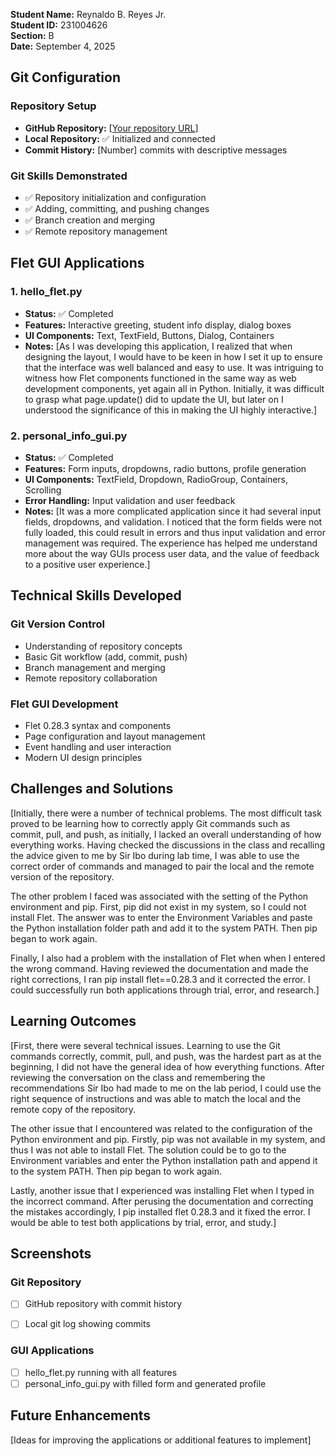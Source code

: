 **Student Name:** Reynaldo B. Reyes Jr.\
**Student ID:** 231004626\
**Section:** B\
**Date:** September 4, 2025

## Git Configuration

### Repository Setup
- **GitHub Repository:** [[Your repository URL](https://github.com/Reylan25/cccs106-projects)]
- **Local Repository:** ✅ Initialized and connected
- **Commit History:** [Number] commits with descriptive messages

### Git Skills Demonstrated
- ✅ Repository initialization and configuration
- ✅ Adding, committing, and pushing changes
- ✅ Branch creation and merging
- ✅ Remote repository management

## Flet GUI Applications

### 1. hello_flet.py
- **Status:** ✅ Completed
- **Features:** Interactive greeting, student info display, dialog boxes
- **UI Components:** Text, TextField, Buttons, Dialog, Containers
- **Notes:** [As I was developing this application, I realized that when designing the layout, I would have to be keen in how I set it up to ensure that the interface was well balanced and easy to use. It was intriguing to witness how Flet components functioned in the same way as web development components, yet again all in Python. Initially, it was difficult to grasp what page.update() did to update the UI, but later on I understood the significance of this in making the UI highly interactive.]

### 2. personal_info_gui.py
- **Status:** ✅ Completed
- **Features:** Form inputs, dropdowns, radio buttons, profile generation
- **UI Components:** TextField, Dropdown, RadioGroup, Containers, Scrolling
- **Error Handling:** Input validation and user feedback
- **Notes:** [It was a more complicated application since it had several input fields, dropdowns, and validation. I noticed that the form fields were not fully loaded, this could result in errors and thus input validation and error management was required. The experience has helped me understand more about the way GUIs process user data, and the value of feedback to a positive user experience.]

## Technical Skills Developed

### Git Version Control
- Understanding of repository concepts
- Basic Git workflow (add, commit, push)
- Branch management and merging
- Remote repository collaboration

### Flet GUI Development
- Flet 0.28.3 syntax and components
- Page configuration and layout management
- Event handling and user interaction
- Modern UI design principles

## Challenges and Solutions

[Initially, there were a number of technical problems. The most difficult task proved to be learning how to correctly apply Git commands such as commit, pull, and push, as initially, I lacked an overall understanding of how everything works. Having checked the discussions in the class and recalling the advice given to me by Sir Ibo during lab time, I was able to use the correct order of commands and managed to pair the local and the remote version of the repository.

The other problem I faced was associated with the setting of the Python environment and pip. First, pip did not exist in my system, so I could not install Flet. The answer was to enter the Environment Variables and paste the Python installation folder path and add it to the system PATH. Then pip began to work again.

Finally, I also had a problem with the installation of Flet when when I entered the wrong command. Having reviewed the documentation and made the right corrections, I ran pip install flet==0.28.3 and it corrected the error. I could successfully run both applications through trial, error, and research.]

## Learning Outcomes

[First, there were several technical issues. Learning to use the Git commands correctly, commit, pull, and push, was the hardest part as at the beginning, I did not have the general idea of how everything functions. After reviewing the conversation on the class and remembering the recommendations Sir Ibo had made to me on the lab period, I could use the right sequence of instructions and was able to match the local and the remote copy of the repository.

The other issue that I encountered was related to the configuration of the Python environment and pip. Firstly, pip was not available in my system, and thus I was not able to install Flet. The solution could be to go to the Environment variables and enter the Python installation path and append it to the system PATH. Then pip began to work again.

Lastly, another issue that I experienced was installing Flet when I typed in the incorrect command. After perusing the documentation and correcting the mistakes accordingly, I pip installed flet 0.28.3 and it fixed the error. I would be able to test both applications by trial, error, and study.]

## Screenshots

### Git Repository
- [ ] GitHub repository with commit history

- [ ] Local git log showing commits

### GUI Applications
- [ ] hello_flet.py running with all features
- [ ] personal_info_gui.py with filled form and generated profile

## Future Enhancements

[Ideas for improving the applications or additional features to implement]